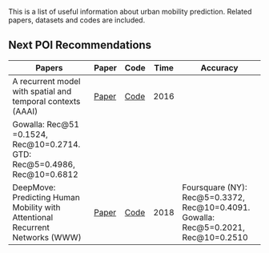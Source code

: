 This is a list of useful information about urban mobility prediction. Related papers, datasets and codes are included.

## Next POI Recommendations
Papers | Paper | Code | Time | Accuracy |
-------|-------|------|------|----------|
A recurrent model with spatial and temporal contexts (AAAI) | [Paper](https://ojs.aaai.org/index.php/AAAI/article/view/9971)| [Code](https://github.com/yongqyu/STRNN) | 2016 |  
Gowalla: Rec@51 =0.1524, Rec@10=0.2714. GTD: Rec@5=0.4986, Rec@10=0.6812 |
DeepMove: Predicting Human Mobility with Attentional Recurrent Networks (WWW) | [Paper](https://dl.acm.org/doi/abs/10.1145/3178876.3186058)| [Code](https://github.com/vonfeng/DeepMove) | 2018 | Foursquare (NY): Rec@5=0.3372, Rec@10=0.4091. Gowalla: Rec@5=0.2021, Rec@10=0.2510 |

